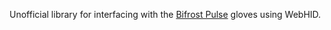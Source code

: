 Unofficial library for interfacing with the [Bifrost Pulse](https://www.bifrostvr.com/pulse) gloves using WebHID.
 